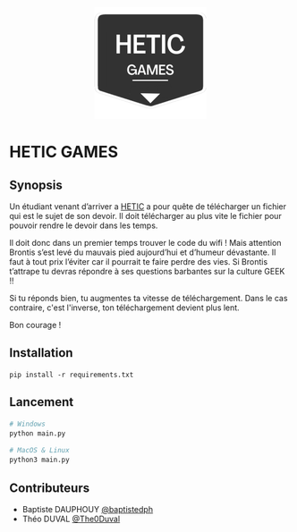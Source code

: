 <p align="center">
     <img src="assets/images/logo.png"
          alt="Logo"
          style="width: 200px" />
</p>

# HETIC GAMES

## Synopsis

Un étudiant venant d’arriver a [HETIC](https://hetic.net) a pour quête de télécharger un fichier qui est le sujet de son devoir. Il doit télécharger au plus vite le fichier pour pouvoir rendre le devoir dans les temps.

Il doit donc dans un premier temps trouver le code du wifi ! Mais attention Brontis s’est levé du mauvais pied aujourd’hui et d’humeur dévastante. Il faut à tout prix l’éviter car il pourrait te faire perdre des vies. Si Brontis t’attrape tu devras répondre à ses questions barbantes sur la culture GEEK !!

Si tu réponds bien, tu augmentes ta vitesse de téléchargement. Dans le cas contraire, c'est l'inverse, ton téléchargement devient plus lent.

Bon courage !

## Installation

```
pip install -r requirements.txt
```

## Lancement

```py
# Windows
python main.py
```

```py
# MacOS & Linux
python3 main.py
```

## Contributeurs

- Baptiste DAUPHOUY [@baptistedph](https://github.com/baptistedph)
- Théo DUVAL [@The0Duval](https://github.com/The0Duval)
